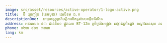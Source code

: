 ```yaml
---
image: src/asset/resources/active-operator/1-logo-active.png
title:  ប៊ី យូញៀន (ខេមបូឌា) ធេលីខម ឯ.ក 
descriptionOne:  អាជ្ញាបណ្ណប្រតិបត្តិការនិងផ្តល់សេវាអ៊ីនធឺណិត
address: អគារលេខ ៩៣ ជាន់ទី០១ ផ្លូវលេខ BT-12m ភូមិក្រាំងអង្រ្កង សង្កាត់ក្រាំងធ្នង់ ខណ្ឌសែនសុខ រាជធានីភ្នំពេញ
phone: ០២៣ ៩១១ ៣៣៣
lang: km
---
```

